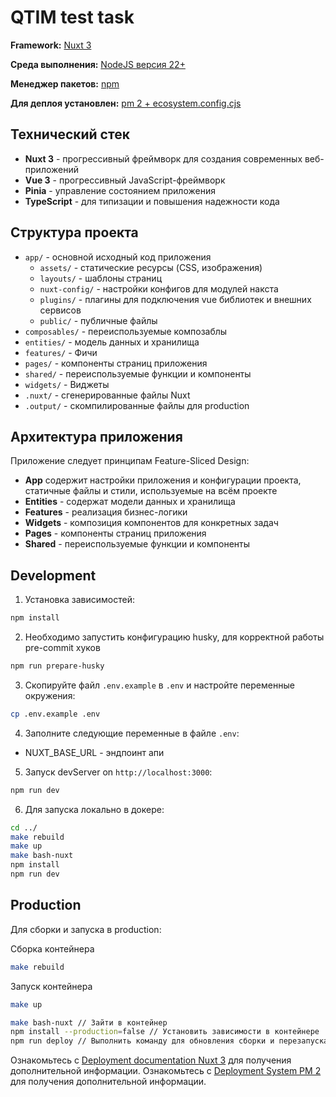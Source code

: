 # QTIM test task

**Framework:** [Nuxt 3](https://nuxt.com/)

**Среда выполнения:** [NodeJS версия 22+](https://nodejs.org)

**Менеджер пакетов:**  [npm](https://www.npmjs.com/)

**Для деплоя установлен:** [pm 2 + ecosystem.config.cjs](https://pm2.keymetrics.io/) 

## Технический стек

- **Nuxt 3** - прогрессивный фреймворк для создания современных веб-приложений
- **Vue 3** - прогрессивный JavaScript-фреймворк
- **Pinia** - управление состоянием приложения
- **TypeScript** - для типизации и повышения надежности кода

## Структура проекта

- `app/` - основной исходный код приложения
  - `assets/` - статические ресурсы (CSS, изображения)
  - `layouts/` - шаблоны страниц
  - `nuxt-config/` - настройки конфигов для модулей накста
  - `plugins/` - плагины для подключения vue библиотек и внешних сервисов
  - `public/` - публичные файлы
- `composables/` - переиспользуемые композаблы
- `entities/` - модель данных и хранилища
- `features/` - Фичи
- `pages/` - компоненты страниц приложения
- `shared/` - переиспользуемые функции и компоненты
- `widgets/` - Виджеты
- `.nuxt/` - сгенерированные файлы Nuxt
- `.output/` - скомпилированные файлы для production

## Архитектура приложения

Приложение следует принципам Feature-Sliced Design:
- **App** содержит настройки приложения и конфигурации проекта, статичные файлы и стили, используемые на всём проекте
- **Entities** - содержат модели данных и хранилища
- **Features** - реализация бизнес-логики
- **Widgets** - композиция компонентов для конкретных задач
- **Pages** - компоненты страниц приложения
- **Shared** - переиспользуемые функции и компоненты

## Development

1. Установка зависимостей:

```bash
npm install
```

2. Необходимо запустить конфигурацию husky, для корректной работы pre-commit хуков

```bash
npm run prepare-husky
```

3. Скопируйте файл `.env.example` в `.env` и настройте переменные окружения:
  ```bash
  cp .env.example .env
  ```

4. Заполните следующие переменные в файле `.env`:
  - NUXT_BASE_URL - эндпоинт апи

5. Запуск devServer on `http://localhost:3000`:

```bash
npm run dev
```

6. Для запуска локально в докере:
```bash
cd ../
make rebuild
make up
make bash-nuxt
npm install
npm run dev
```

## Production

Для сборки и запуска в production:

Сборка контейнера

```bash
make rebuild
```

Запуск контейнера

```bash
make up
```

```bash
make bash-nuxt // Зайти в контейнер
npm install --production=false // Установить зависимости в контейнере
npm run deploy // Выполнить команду для обновления сборки и перезапуска pm2
```

Ознакомьтесь с [Deployment documentation Nuxt 3](https://nuxt.com/docs/getting-started/deployment) для получения дополнительной информации.
Ознакомьтесь с [Deployment System PM 2](https://pm2.keymetrics.io/docs/usage/deployment/) для получения дополнительной информации.